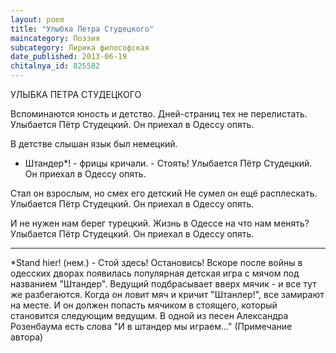 ```yaml
---
layout: poem
title: "Улыбка Петра Студецкого"
maincategory: Поэзия
subcategory: Лирика философская
date_published: 2013-06-19
chitalnya_id: 825582
---
```




УЛЫБКА ПЕТРА СТУДЕЦКОГО

Вспоминаются юность и детство.
Дней-страниц тех не перелистать.
Улыбается Пётр Студецкий.
Он приехал в Одессу опять.

В детстве слышан язык был немецкий.
- Штандер\*! - фрицы кричали. - Стоять!
Улыбается Пётр Студецкий.
Он приехал в Одессу опять.

Стал он взрослым, но смех его детский
Не сумел он ещё расплескать.
Улыбается Пётр Студецкий.
Он приехал в Одессу опять.

И не нужен нам берег турецкий.
Жизнь в Одессе на что нам менять?
Улыбается Пётр Студецкий.
Он приехал в Одессу опять.
_________________________
\*Stand hier! (нем.) - Стой здесь! Остановись!
Вскоре после войны в одесских дворах появилась
популярная детская игра с мячом под названием
"Штандер". Ведущий подбрасывает вверх мячик - 
и все тут же разбегаются. Когда он ловит мяч и
кричит "Штанлер!", все замирают на месте. И он
должен попасть мячиком в стоящего, который 
становится следующим ведущим. В одной из песен
Александра Розенбаума есть слова "И в штандер мы
играем..." (Примечание автора)






